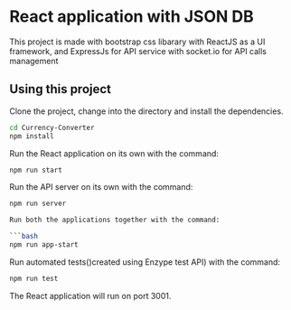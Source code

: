 # React application with JSON DB

This project is made with bootstrap css libarary with ReactJS as a UI framework, and ExpressJs for API service with socket.io for API calls management

## Using this project

Clone the project, change into the directory and install the dependencies.

```bash
cd Currency-Converter
npm install
```

Run the React application on its own with the command:

```bash
npm run start
```

Run the API server on its own with the command:

```bash
npm run server

Run both the applications together with the command:

```bash
npm run app-start
```
Run automated tests()created using Enzype test API) with the command:

```bash
npm run test
```
The React application will run on port 3001.